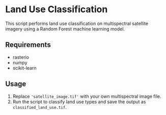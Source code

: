 # Land Use Classification

This script performs land use classification on multispectral satellite imagery using a Random Forest machine learning model.

## Requirements

- rasterio
- numpy
- scikit-learn

## Usage

1. Replace `'satellite_image.tif'` with your own multispectral image file.
2. Run the script to classify land use types and save the output as `classified_land_use.tif`.
